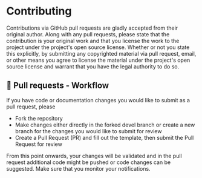 # Contributing

Contributions via GitHub pull requests are gladly accepted from their original author. Along with any pull requests, please state that the contribution is your original work and that you license the work to the project under the project's open source license. Whether or not you state this explicitly, by submitting any copyrighted material via pull request, email, or other means you agree to license the material under the project's open source license and warrant that you have the legal authority to do so.

## :muscle: Pull requests - Workflow

If you have code or documentation changes you would like to submit as a pull request, please 

* Fork the repository
* Make changes either directly in the forked devel branch or create a new branch for the changes you would like to submit for review
* Create a Pull Request (PR) and fill out the template, then submit the Pull Request for review

From this point onwards, your changes will be validated and in the pull request additional code might be pushed or code changes can be suggested. Make sure that you monitor your notifications.
